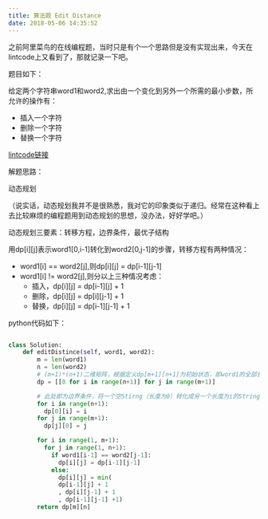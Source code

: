 ```yaml
---
title: 算法题 Edit Distance
date: 2018-05-06 14:35:52
---
```


之前阿里菜鸟的在线编程题，当时只是有个一个思路但是没有实现出来，今天在lintcode上又看到了，那就记录一下吧。

题目如下：

给定两个字符串word1和word2,求出由一个变化到另外一个所需的最小步数，所允许的操作有：

- 插入一个字符
- 删除一个字符
- 替换一个字符

<!--more-->

[lintcode链接](https://www.lintcode.com/problem/edit-distance/description)

解题思路：

动态规划

（说实话，动态规划我并不是很熟悉，我对它的印象类似于递归。经常在这种看上去比较麻烦的编程题用到动态规划的思想，没办法，好好学吧。）

动态规划三要素：转移方程，边界条件，最优子结构

用dp[i][j]表示word1[0,i-1]转化到word2[0,j-1]的步骤，转移方程有两种情况：
- word1[i] == word2[j],则dp[i][j] = dp[i-1][j-1]
- word1[i] != word2[j],则分以上三种情况考虑：
  + 插入，dp[i][j] = dp[i-1][j] + 1
  + 删除，dp[i][j] = dp[i][j-1] + 1
  + 替换，dp[i][j] = dp[i-1][j-1] + 1

python代码如下：
```python

class Solution:
    def editDistince(self, word1, word2):
        m = len(word1)
        n = len(word2)
        # (m+1)*(n+1)二维矩阵，根据定义dp[m+1][n+1]为初始状态，即word1的全部长度转化成word2的全部长度
        dp = [[0 for i in range(n+1)] for j in range(m+1)]

        # 此处即为边界条件，将一个空Stirng（长度为0）转化成另一个长度为i的String所需要的步数自然为i（即i次插入操作）
        for i in range(n+1):
          dp[0][i] = i
        for j in range(m+1):
          dp[j][0] = j

        for i in range(1, m+1):
          for j in range(1, n+1):
            if word1[i-1] == word2[j-1]:
              dp[i][j] = dp[i-1][j-1]
            else:
              dp[i][j] = min(
              dp[i-1][j] + 1
              , dp[i][j-1] + 1
              , dp[i-1][j-1] +1)
        return dp[m][n]

```
